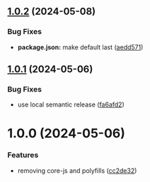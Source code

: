 ## [1.0.2](https://github.com/AbdUlHamedMaree/rocket-io/compare/v1.0.1...v1.0.2) (2024-05-08)


### Bug Fixes

* **package.json:** make default last ([aedd571](https://github.com/AbdUlHamedMaree/rocket-io/commit/aedd5711647fd23174ed1d5bda1f7c3c45795c00))

## [1.0.1](https://github.com/AbdUlHamedMaree/rocket-io/compare/v1.0.0...v1.0.1) (2024-05-06)


### Bug Fixes

* use local semantic release ([fa6afd2](https://github.com/AbdUlHamedMaree/rocket-io/commit/fa6afd23c94cad585d12f3eb0e35ddb53501280a))

# 1.0.0 (2024-05-06)

### Features

- removing core-js and polyfills ([cc2de32](https://github.com/AbdUlHamedMaree/rocket-io/commit/cc2de32582255221deb811a67654f08ec5466e1c))
